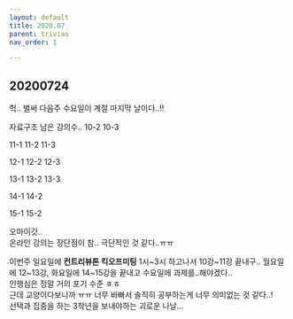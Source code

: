 ```yaml
---
layout: default
title: 2020.07
parent: trivias
nav_order: 1

---
```


## 20200724  
헉.. 벌써 다음주 수요일이 계절 마지막 날이다..!!  
  
자료구조 남은 강의수..
10-2
10-3

11-1
11-2
11-3

12-1
12-2
12-3

13-1
13-2
13-3

14-1
14-2

15-1
15-2

오마이갓..  
온라인 강의는 장단점이 참.. 극단적인 것 같다..ㅠㅠ  

이번주 일요일에 **컨트리뷰톤 킥오프미팅** 1시~3시 하고나서 10강~11강 끝내구.. 월요일에 12~13강, 화요일에 14~15강을 끝내고 수요일에 과제를..해야겠다..  
인행심은 정말 거의 포기 수준 ㅎㅎ  
근데 교양이다보니까 ㅠㅠ 너무 바빠서 솔직히 공부하는게 너무 의미없는 것 같다..!  
선택과 집중을 하는 3학년을 보내야하는 괴로운 나날...  

